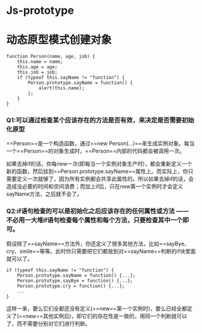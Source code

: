 # Js-prototype
# 动态原型模式创建对象

```
function Person(name, age, job) {
    this.name = name;
    this.age = age;
    this.job = job;
    if (typeof this.sayName != "function") {
        Person.prototype.sayName = function() {
            alert(this.name);
        };
    }
}
```
### Q1:可以通过检查某个应该存在的方法是否有效，来决定是否需要初始化原型

==Person==是一个构造函数，通过==new Person(...)==来生成实例对象。每当一个==Person==的对象生成时，==Person==内部的代码都会被调用一次。

如果去掉if的话，你每new一次(即每当一个实例对象生产时)，都会重新定义一个新的函数，然后挂到==Person.prototype.sayName==属性上。而实际上，你只需要定义一次就够了，因为所有实例都会共享此属性的。所以如果去掉if的话，会造成没必要的时间和空间浪费；而加上if后，只在new第一个实例时才会定义sayName方法，之后就不会了。

### Q2:if语句检查的可以是初始化之后应该存在的任何属性或方法 —— 不必用一大堆if语句检查每个属性和每个方法，只要检查其中一个即可。

假设除了==sayName==方法外，你还定义了很多其他方法，比如==sayBye、cry、smile==等等。此时你只需要把它们都放到对==sayName==判断的if块里面就可以了。


```
if (typeof this.sayName != "function") {
    Person.prototype.sayName = function() {...};
    Person.prototype.sayBye = function() {...};
    Person.prototype.cry = function() {...};
    ...
}
```

这样一来，要么它们全都还没有定义(==new==第一个实例时)，要么已经全都定义了(==new==其他实例后)，即它们的存在性是一致的，用同一个判断就可以了，而不需要分别对它们进行判断。

